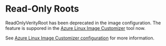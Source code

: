 Read-Only Roots
===

ReadOnlyVerityRoot has been deprecated in the image configuration. The feature is suppored in the [Azure Linux Image Customizer](../../tools/imagecustomizer/README.md) tool now.

See [Azure Linux Image Customizer configuration](../../tools/imagecustomizer/docs/configuration.md#verity-type) for more information.
